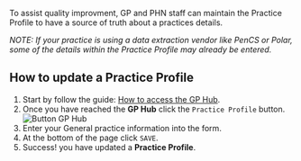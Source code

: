 
To assist quality improvment, GP and PHN staff can maintain the Practice Profile to have a source of truth about a practices details.

*NOTE: If your practice is using a data extraction vendor like PenCS or Polar, some of the details within the Practice Profile may already be entered.*

## How to update a **Practice Profile**

1. Start by follow the guide: <a href="../../practices/overview/#how-to-access-the-gp-hub" target="_blank">How to access the GP Hub</a>.
2. Once you have reached the **GP Hub** click the `Practice Profile` button.
    ![Button GP Hub](../../images/btn-practice-profile.png)
3. Enter your General practice information into the form.
4. At the bottom of the page click `SAVE`.
5. Success! you have updated a **Practice Profile**.